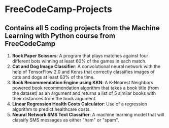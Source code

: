 # FreeCodeCamp-Projects

## Contains all 5 coding projects from the Machine Learning with Python course from FreeCodeCamp

1.  __Rock Paper Scissors__: A program that plays matches against four different bots winning at least 60% of the games in each match.
2. __Cat and Dog Image Classifier__: A convolutional neural network with the help of TensorFlow 2.0 and Keras that correctly classifies images of cats and dogs at least 63% of the time.
3. __Book Recommendation Engine using KKN__: A K-Nearest Neighbors powered book recommendation algorithm that takes a book title (from the dataset) as an argument and returns a list of 5 similar books with their distances from the book argument.
4. __Linear Regression Health Costs Calculator__: Use of a regression algorithm to predict healthcare costs.
5. __Neural Network SMS Text Classifier__: A machine learning model that will classify SMS messages as either "ham" or "spam".
